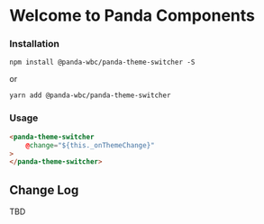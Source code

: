 # Welcome to Panda Components

### Installation
```npm install @panda-wbc/panda-theme-switcher -S```

or 

```yarn add @panda-wbc/panda-theme-switcher```

### Usage

```html
<panda-theme-switcher
	@change="${this._onThemeChange}"
>
</panda-theme-switcher>
```

## Change Log

TBD